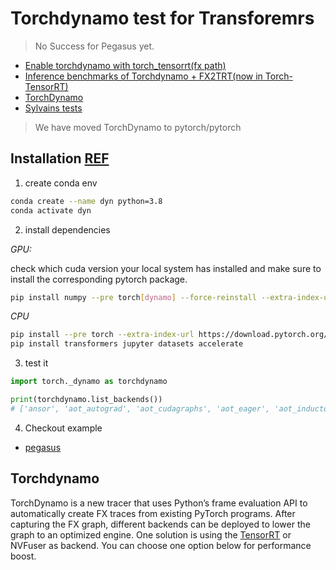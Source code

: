 # Torchdynamo test for Transforemrs

> No Success for Pegasus yet.

* [Enable torchdynamo with torch_tensorrt(fx path)](https://github.com/huggingface/transformers/pull/17765)
* [Inference benchmarks of Torchdynamo + FX2TRT(now in Torch-TensorRT)](https://github.com/huggingface/transformers/pull/17724)
* [TorchDynamo](https://github.com/pytorch/torchdynamo)
* [Sylvains tests](https://github.com/sgugger/torchdynamo-tests)

> We have moved TorchDynamo to pytorch/pytorch


## Installation [REF](https://github.com/pytorch/torchdynamo#requirements-and-setup)

1. create conda env

```bash
conda create --name dyn python=3.8
conda activate dyn
```

2. install dependencies 

_GPU:_

check which cuda version your local system has installed and make sure to install the corresponding pytorch package.


```bash
pip install numpy --pre torch[dynamo] --force-reinstall --extra-index-url https://download.pytorch.org/whl/nightly/cu116
```

_CPU_

```bash
pip install --pre torch --extra-index-url https://download.pytorch.org/whl/nightly/cpu
pip install transformers jupyter datasets accelerate
```

3. test it 

```python
import torch._dynamo as torchdynamo

print(torchdynamo.list_backends())
# ['ansor', 'aot_autograd', 'aot_cudagraphs', 'aot_eager', 'aot_inductor_debug', 'aot_print', 'aot_ts', 'aot_ts_nvfuser', 'aot_ts_nvfuser_nodecomps', 'cudagraphs', 'cudagraphs_ts', 'cudagraphs_ts_ofi', 'eager', 'fx2trt', 'inductor', 'ipex', 'nnc', 'nnc_ofi', 'nvprims_aten', 'nvprims_nvfuser', 'ofi', 'onednn', 'onnx2tensorrt', 'onnx2tensorrt_alt', 'onnx2tf', 'onnxrt', 'onnxrt_cpu', 'onnxrt_cpu_numpy', 'onnxrt_cuda', 'static_runtime', 'taso', 'tensorrt', 'torch2trt', 'torchxla_trace_once', 'torchxla_trivial', 'ts', 'ts_nvfuser', 'ts_nvfuser_ofi', 'tvm', 'tvm_meta_schedule']
```

4. Checkout example

* [pegasus](./Pegasus_torchdynamo.ipynb)


## Torchdynamo

TorchDynamo is a new tracer that uses Python’s frame evaluation API to automatically create FX traces from existing PyTorch programs. After capturing the FX graph, different backends can be deployed to lower the graph to an optimized engine. One solution is using the [TensorRT](https://developer.nvidia.com/tensorrt) or NVFuser as backend. You can choose one option below for performance boost.

